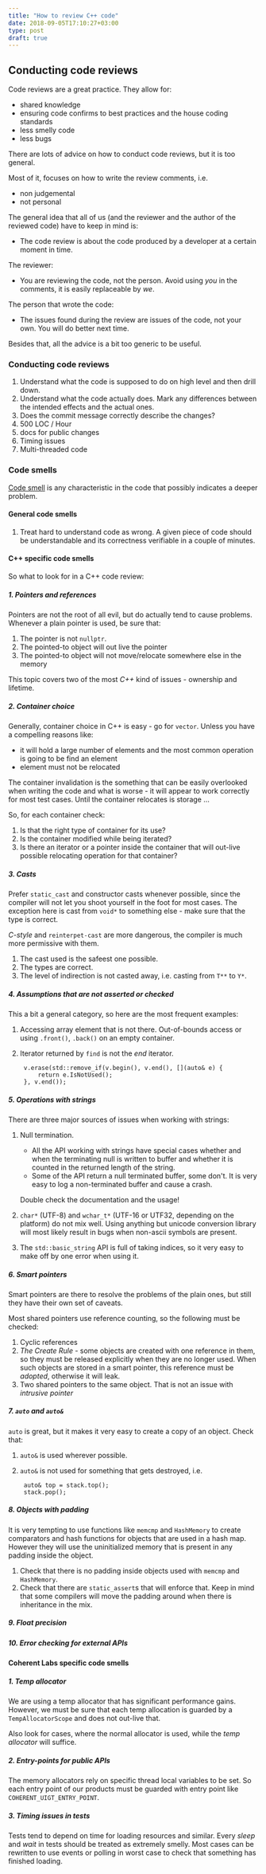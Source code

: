 ```yaml
---
title: "How to review C++ code"
date: 2018-09-05T17:10:27+03:00
type: post
draft: true
---
```


## Conducting code reviews

Code reviews are a great practice. They allow for:

- shared knowledge
- ensuring code confirms to best practices and the house coding standards
- less smelly code
- less bugs

There are lots of advice on how to conduct code reviews, but it is too general.

Most of it, focuses on how to write the review comments, i.e.

- non judgemental
- not personal

The general idea that all of us (and the reviewer and the author of the reviewed
code) have to keep in mind is:

- The code review is about the code produced by a developer at a certain moment
  in time.

The reviewer:

- You are reviewing the code, not the person. Avoid using *you* in the comments,
  it is easily replaceable by *we*.

The person that wrote the code:

- The issues found during the review are issues of the code, not your own. You
  will do better next time.

Besides that, all the advice is a bit too generic to be useful. 

### Conducting code reviews

1. Understand what the code is supposed to do on high level and then drill down.
2. Understand what the code actually does. Mark any differences between the
   intended effects and the actual ones.
3. Does the commit message correctly describe the changes?
4. 500 LOC / Hour
5. docs for public changes
6. Timing issues
7. Multi-threaded code

### Code smells

[Code smell](https://en.wikipedia.org/wiki/Code_smell) is any characteristic in
the code that possibly indicates a deeper problem.

#### General code smells

1. Treat hard to understand code as wrong. A given piece of code should be
   understandable and its correctness verifiable in a couple of minutes.

#### C++ specific code smells

So what to look for in a C++ code review:

##### 1. Pointers and references

Pointers are not the root of all evil, but do actually tend to cause problems.
Whenever a plain pointer is used, be sure that:

1. The pointer is not `nullptr`.
2. The pointed-to object will out live the pointer
3. The pointed-to object will not move/relocate somewhere else in the memory

This topic covers two of the most *C++* kind of issues -  ownership and
lifetime.

##### 2. Container choice

Generally, container choice in C++ is easy - go for `vector`. Unless you have a
compelling reasons like:

- it will hold a large number of elements and the most common operation is going
  to be find an element
- element must not be relocated

The container invalidation is the something that can be easily overlooked when
writing the code and what is worse - it will appear to work correctly for most
test cases. Until the container relocates is storage ...

So, for each container check:

1. Is that the right type of container for its use?
2. Is the container modified while being iterated?
3. Is there an iterator or a pointer inside the container that will out-live
   possible relocating operation for that container?

##### 3. Casts

Prefer `static_cast` and constructor casts whenever possible, since the compiler
will not let you shoot yourself in the foot for most cases. The exception here
is cast from `void*` to something else - make sure that the type is correct.

*C-style* and `reinterpet-cast` are more dangerous, the compiler is much more
permissive with them.

1. The cast used is the safeest one possible.
2. The types are correct.
3. The level of indirection is not casted away, i.e. casting from `T**` to `Y*`.

##### 4. Assumptions that are not asserted or checked

This a bit a general category, so here are the most frequent examples:

1. Accessing array element that is not there. Out-of-bounds access or using
   `.front()`, `.back()` on an empty container.
2. Iterator returned by `find` is not the *end* iterator.

        v.erase(std::remove_if(v.begin(), v.end(), [](auto& e) {
            return e.IsNotUsed();
        }, v.end());

##### 5. Operations with strings

There are three major sources of issues when working with strings:

1. Null termination.

    - All the API working with strings have special cases whether and when the
      terminating null is written to buffer and whether it is counted in the
      returned length of the string.  
    - Some of the API return a null terminated buffer, some don't. It is very
      easy to log a non-terminated buffer and cause a crash.

    Double check the documentation and the usage!

2. `char*` (UTF-8) and `wchar_t*` (UTF-16 or UTF32, depending on the platform)
   do not mix well. Using anything but unicode conversion library will most
   likely result in bugs when non-ascii symbols are present.

3. The `std::basic_string` API is full of taking indices, so it very easy to
   make off by one error when using it.

##### 6. Smart pointers

Smart pointers are there to resolve the problems of the plain ones, but still
they have their own set of caveats.

Most shared pointers use reference counting, so the following must be checked:

1. Cyclic references
2. *The Create Rule* - some objects are created with one reference in them, so
   they must be released explicitly when they are no longer used. When such
   objects are stored in a smart pointer, this reference must be *adopted*,
   otherwise it will leak.
4. Two shared pointers to the same object. That is not an issue with *intrusive
   pointer*

##### 7. `auto` and `auto&`

`auto` is great, but it makes it very easy to create a copy of an object. Check
that:

1. `auto&` is used wherever possible.
2. `auto&` is not used for something that gets destroyed, i.e.

        auto& top = stack.top();
        stack.pop();

##### 8. Objects with padding

It is very tempting to use functions like `memcmp` and `HashMemory` to create
comparators and hash functions for objects that are used in a hash map. However
they will use the uninitialized memory that is present in any padding inside the
object.

1. Check that there is no padding inside objects used with `memcmp` and
   `HashMemory`.
2. Check that there are `static_assert`s that will enforce that. Keep in mind
   that some compilers will move the padding around when there is inheritance in
   the mix.

##### 9. Float precision
##### 10. Error checking for external APIs

#### Coherent Labs specific code smells

##### 1. Temp allocator

We are using a temp allocator that has significant performance gains. However,
we must be sure that each temp allocation is guarded by a `TempAllocatorScope`
and does not out-live that.

Also look for cases, where the normal allocator is used, while the *temp
allocator* will suffice.

##### 2. Entry-points for public APIs

The memory allocators rely on specific thread local variables to be set. So each
entry point of our products must be guarded with entry point like
`COHERENT_UIGT_ENTRY_POINT`.

##### 3. Timing issues in tests

Tests tend to depend on time for loading resources and similar. Every *sleep*
and *wait* in tests should be treated as extremely smelly. Most cases can be
rewritten to use events or polling in worst case to check that something has
finished loading.
